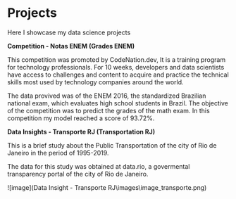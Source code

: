 # Projects
Here I showcase my data science projects

**Competition - Notas ENEM (Grades ENEM)**

This competition was promoted by CodeNation.dev, It is a training program for technology professionals. For 10 weeks, developers and data scientists have access to challenges and content to acquire and practice the technical skills most used by technology companies around the world.

The data provived was of the ENEM 2016, the standardized Brazilian national exam, which evaluates high school students in Brazil. The objective of the competition was to predict the grades of the math exam. In this competition my model reached a score of 93.72%.

**Data Insights - Transporte RJ (Transportation RJ)**

This is a brief study about the Public Transportation of the city of Rio de Janeiro in the period of 1995-2019. 

The data for this study was obtained at data.rio, a govermental transparency portal of the city of Rio de Janeiro.

![image](Data Insight - Transporte RJ\images\image_transporte.png)
